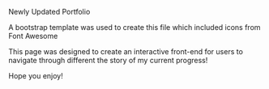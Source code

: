 Newly Updated Portfolio

A bootstrap template was used to create this file which included icons from Font Awesome

This page was designed to create an interactive front-end for users to navigate through different the story of my current progress!

Hope you enjoy!
